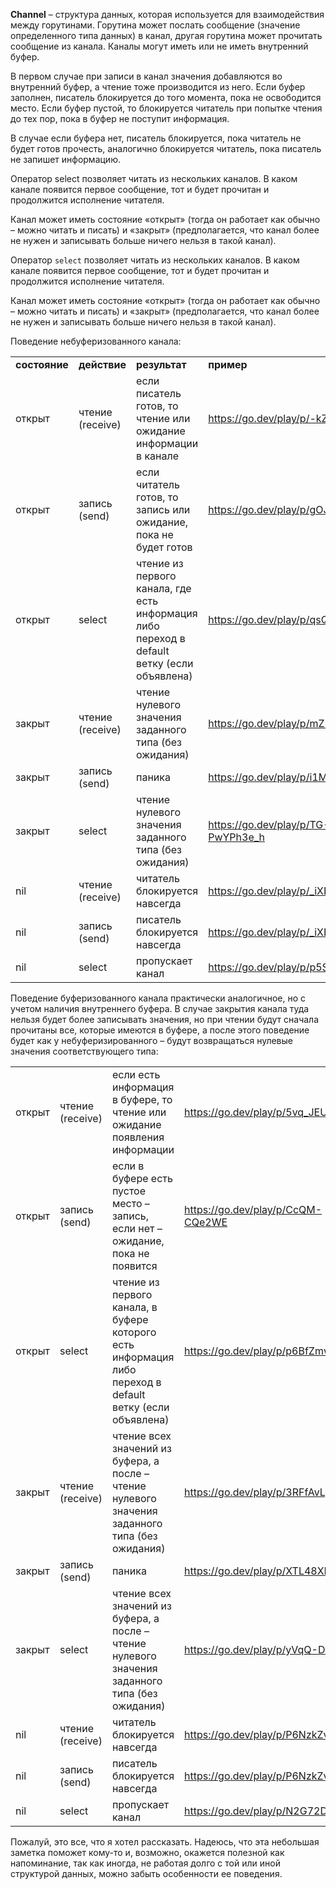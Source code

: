 **Channel** – структура данных, которая используется для взаимодействия между горутинами. Горутина может послать сообщение (значение определенного типа данных) в канал, другая горутина может прочитать сообщение из канала. Каналы могут иметь или не иметь внутренний буфер.

В первом случае при записи в канал значения добавляются во внутренний буфер, а чтение тоже производится из него. Если буфер заполнен, писатель блокируется до того момента, пока не освободится место. Если буфер пустой, то блокируется читатель при попытке чтения до тех пор, пока в буфер не поступит информация.

В случае если буфера нет, писатель блокируется, пока читатель не будет готов прочесть, аналогично блокируется читатель, пока писатель не запишет информацию.

Оператор select позволяет читать из нескольких каналов. В каком канале появится первое сообщение, тот и будет прочитан и продолжится исполнение читателя.

Канал может иметь состояние «открыт» (тогда он работает как обычно – можно читать и писать) и «закрыт» (предполагается, что канал более не нужен и записывать больше ничего нельзя в такой канал).

Оператор `select` позволяет читать из нескольких каналов. В каком канале появится первое сообщение, тот и будет прочитан и продолжится исполнение читателя.

Канал может иметь состояние «открыт» (тогда он работает как обычно – можно читать и писать) и «закрыт» (предполагается, что канал более не нужен и записывать больше ничего нельзя в такой канал).

Поведение небуферизованного канала:

|               |                  |                                                                                             |                                      |
| ------------- | ---------------- | ------------------------------------------------------------------------------------------- | ------------------------------------ |
| **состояние** | **действие**     | **результат**                                                                               | **пример**                           |
| открыт        | чтение (receive) | если писатель готов, то чтение или ожидание информации в канале                             | <https://go.dev/play/p/-kZO7U3pEPY>  |
| открыт        | запись (send)    | если читатель готов, то запись или ожидание, пока не будет готов                            | <https://go.dev/play/p/gOJ8PP5ID6C>  |
| открыт        | select           | чтение из первого канала, где есть информация либо переход в default ветку (если объявлена) | <https://go.dev/play/p/qsQJixb1J4l>  |
| закрыт        | чтение (receive) | чтение нулевого значения заданного типа (без ожидания)                                      | <https://go.dev/play/p/mZ-a-uau1qP>  |
| закрыт        | запись (send)    | паника                                                                                      | <https://go.dev/play/p/i1M9adPQIiP>  |
| закрыт        | select           | чтение нулевого значения заданного типа (без ожидания)                                      | <https://go.dev/play/p/TG-PwYPh3e_h> |
| nil           | чтение (receive) | читатель блокируется навсегда                                                               | <https://go.dev/play/p/_iXBO6_C3oC>  |
| nil           | запись (send)    | писатель блокируется навсегда                                                               | <https://go.dev/play/p/_iXBO6_C3oC>  |
| nil           | select           | пропускает канал                                                                            | <https://go.dev/play/p/p5SfXeSezWW>  |

Поведение буферизованного канала практически аналогичное, но с учетом наличия внутреннего буфера. В случае закрытия канала туда нельзя будет более записывать значения, но при чтении будут сначала прочитаны все, которые имеются в буфере, а после этого поведение будет как у небуферизированного – будут возвращаться нулевые значения соответствующего типа:

|        |                  |                                                                                                           |                                     |
| ------ | ---------------- | --------------------------------------------------------------------------------------------------------- | ----------------------------------- |
| открыт | чтение (receive) | если есть информация в буфере, то чтение или ожидание появления информации                                | <https://go.dev/play/p/5vq_JEUH1de> |
| открыт | запись (send)    | если в буфере есть пустое место – запись, если нет – ожидание, пока не появится                           | <https://go.dev/play/p/CcQM-CQe2WE> |
| открыт | select           | чтение из первого канала, в буфере которого есть информация либо переход в default ветку (если объявлена) | <https://go.dev/play/p/p6BfZmwEmdd> |
| закрыт | чтение (receive) | чтение всех значений из буфера, а после – чтение нулевого значения заданного типа (без ожидания)          | <https://go.dev/play/p/3RFfAvLpWe2> |
| закрыт | запись (send)    | паника                                                                                                    | <https://go.dev/play/p/XTL48XHMwNp> |
| закрыт | select           | чтение всех значений из буфера, а после – чтение нулевого значения заданного типа (без ожидания)          | <https://go.dev/play/p/yVqQ-DnWd2B> |
| nil    | чтение (receive) | читатель блокируется навсегда                                                                             | <https://go.dev/play/p/P6NzkZvgdAk> |
| nil    | запись (send)    | писатель блокируется навсегда                                                                             | <https://go.dev/play/p/P6NzkZvgdAk> |
| nil    | select           | пропускает канал                                                                                          | <https://go.dev/play/p/N2G72DkTPFY> |

Пожалуй, это все, что я хотел рассказать. Надеюсь, что эта небольшая заметка поможет кому-то и, возможно, окажется полезной как напоминание, так как иногда, не работая долго с той или иной структурой данных, можно забыть особенности ее поведения.
